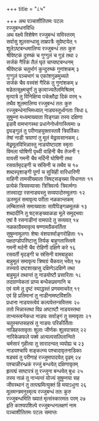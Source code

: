 +++
title = "८५"

+++
अथ पञ्चाशीतितमः पटलः  
रज्जुबन्धनविधिः  
अथ वक्ष्ये विशेषेण रज्जुबन्धं सविस्तरम्  
सर्वासु शूलसन्धासु ताम्रपत्रैः सुवेष्टयेत् १  
शूलेऽष्टबन्धमालिप्य रज्जुबन्धं ततः कुरु  
श्रीवेष्टकं दुरुष्कं च गुग्गुलं च गुडं तथा २  
सर्जकं गैरिकं तैलं घृतं चाप्यष्टबन्धनम्  
श्रीवेष्टकं चतुर्भागं कुन्दुरुष्कं गुणांशकम् ३  
गुग्गुलं पञ्चभागं च एकांशगुळमुच्यते  
सर्जकं चैव वस्वंशं गैरिकं तु गुणांशकम् ४  
षडेतत्सूक्ष्मचूर्णं तु कृत्वाज्यतैलमिश्रितम्  
मृत्पात्रे तु विनिक्षिप्य पचेत्क्षौद्रा दिकं वरम् ५  
तथैव शूलमालिप्य रज्जुबन्धं ततः कुरु  
रज्जुबन्धेनाभिमध्यात् नाड्यस्तूर्ध्वगताः त्रिधा ६  
सुषुम्ना मध्यमाख्याता पिङ्गळा तस्य दक्षिणा  
इडावै वामभागस्था प्रधानेनोर्ध्वगास्त्विमाः ७  
द्व्यङ्गुलं तु परीणाहयुक्तास्तावै त्रिवर्तिकाः  
तेषां नाडी त्रयाणां तु मूलं मेढ्रावसानकम् ८  
मेढ्रमूलविभिन्नास्तु नाडयोष्टादश स्मृताः  
विमला घोषिणी पृथ्वी वाहिनी चैव तेजनी ९  
वायसी गमनी चैव मर्दिनी घोषिणी तथा  
रसवर्तमृदङ्गी च स्रंसिनी च तथैव च १०  
शब्दस्पृशाङ्गी पूर्णा च सुसिंही वारिधारिणी  
वाहिनी तामसीख्याता त्रिषट्सङ्ख्या विधानतः ११  
प्रत्येकं त्रियवव्यासाः त्रित्रिवर्त्यः त्रिवर्त्मगाः   
तास्वाद्या रसनाड्यस्तु सव्यपादोरुमूलगाः १२  
ऊरुमूलं समावृत्य परीता नळकान्तकम्  
लम्बितास्ते समाख्याताः सावैपिङ्गळमूलकं १३  
शब्दादीनि तु षट्सङ्ख्याळडा मूले समुद्भवाः  
एषां वै रसनाडीनां वामपादे तु सव्यवत् १४  
नळकाग्रैवमावृत्य षण्णामग्रैकवर्तिता  
सुषुम्नामूलगाः शेषाः वंशपार्श्वाङ्गरोहिताः १५  
पक्षदण्डोपरिष्टात्तु तिर्यक् बाहुगतास्त्विमे  
गमनी मर्दनी चैव रोहिणी दक्षिणे करे १६  
रसवर्ती मृदङ्गी च स्रंसिनी वामबाहुका  
बाहुमूलं समावृत्य त्रिष्वग्रं चैकवत् भवेत् १७  
तस्याग्रे दष्टशाखासु दक्षिणेऽदक्षिणे तथा  
बाहुमूलं तथान्तं तु नाडयोष्टौ प्रसारिताः १८  
तदग्राण्येकतां प्राप्य बन्धैकप्रवणानि च  
एवं वामे तु दृष्टं स्याद्धस्तं प्रणवमाचरेत् १९  
एवं हि प्रतिमानां तु नाडीनामष्टविंशतिः  
प्रधाना नाडयस्त्वेवं कल्पयेत्तन्त्रवित्तमः २०  
ततो भिन्नास्तथा विप्र अष्टाष्टौ नाडयस्तथा  
ताभ्यस्त्वनेकधा नाड्यः सर्वाङ्गं तु समावृताः २१  
चतुस्सप्तसहस्रं तु नाडयः परिकीर्तिताः  
नाडिहस्तावृताः शूलाः जीर्णकः शूलपात्रवत् २२  
नारिकेळफले पक्वे अत्यल्पसलिलान्विते  
चर्मसारं गृहीत्वा तु सारादन्यत् व्यपोह्य च २३  
नाडयश्चापि सङ्कल्प्य पश्चादावृतनाडिकाः  
षड्यवं तु परीणाहं रज्जुमापादयेत् दृढम् २४  
पश्चान्नीरन्ध्रकं रज्जुं बन्धयेत् दक्षिणावृतम्  
हृत्पद्मं साष्टपत्रं तु रज्जुना बन्धयेत् बुधः २५  
तस्य नाळं तु नाभ्यन्तं योज्यं सुषुम्नया सह  
जीवस्थानं तु तत्पद्ममित्युक्तं हि मयाऽधुना २६  
मूलमन्त्रमनुस्मृत्य रज्जुबन्धं ततः कुरु  
रज्जुबन्धमिति ख्यातं मृत्संस्कारमतः परम् २७  
इति काश्यपशिल्पे रज्जुबन्धनलक्षणं नाम   
पञ्चाशीतितमः पटलः समाप्तः  
   
